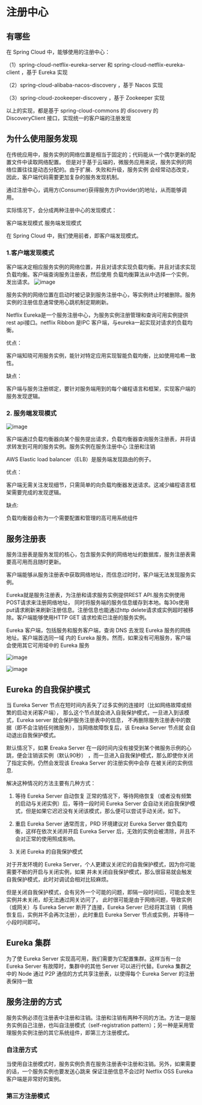# 注册中心

## 有哪些
在 Spring Cloud 中，能够使用的注册中心：

（1）spring-cloud-netflix-eureka-server 和 spring-cloud-netflix-eureka-client ，基于 Eureka 实现

（2）spring-cloud-alibaba-nacos-discovery ，基于 Nacos 实现

（3）spring-cloud-zookeeper-discovery ，基于 Zookeeper 实现

以上的实现，都是基于 spring-cloud-commons 的 discovery 的 DiscoveryClient 接口，实现统一的客户端的注册发现

## 为什么使用服务发现


在传统应用中，服务实例的网络位置是相当于固定的；代码能从一个偶尔更新的配置文件中读取网络配置。
但是对于基于云端的，微服务应用来说，服务实例的网络位置往往是动态分配的。由于扩展、失败和升级，服务实例
会经常动态改变，因此，客户端代码需要更加复杂的服务发现机制。

通过注册中心，调用方(Consumer)获得服务方(Provider)的地址，从而能够调用。

实际情况下，会分成两种注册中心的发现模式：

客户端发现模式
服务端发现模式

在 Spring Cloud 中，我们使用前者，即客户端发现模式。

### 1.客户端发现模式

客户端决定相应服务实例的网络位置，并且对请求实现负载均衡。并且对请求实现负载均衡。客户端查询服务注册表，然后使用
负载均衡算法从中选择一个实例，发出请求。
![image](https://github.com/williamzhang11/fastframework/blob/master/src/main/java/com/xiu/fastframework/image/register1.JPG)

服务实例的网络位置在启动时被记录到服务注册中心，等实例终止时被删除。服务实例的注册信息通常使用心跳机制定期刷新。

Netflix Eureka是一个服务注册中心，为服务实例注册管理和查询可用实例提供rest api接口。netflix Ribbon 是IPC
客户端，与eureka一起实现对请求的负载均衡。

优点：

客户端知晓可用服务实例，能针对特定应用实现智能负载均衡，比如使用哈希一致性。

缺点：

客户端与服务注册绑定，要针对服务端用到的每个编程语言和框架，实现客户端的服务发现逻辑。

### 2. 服务端发现模式

![image](https://github.com/williamzhang11/fastframework/blob/master/src/main/java/com/xiu/fastframework/image/findmodule1.JPG)

客户端通过负载均衡器向某个服务提出请求，负载均衡器查询服务注册表，并将请求转发到可用的服务实例。服务实例在服务注册中心
注册和注销

AWS Elastic load balancer（ELB）是服务端发现路由的例子。

优点：

客户端无需关注发现细节，只需简单的向负载均衡器发送请求。这减少编程语言框架需要完成的发现逻辑。

缺点:

负载均衡器会称为一个需要配置和管理的高可用系统组件

## 服务注册表

服务注册表是服务发现的核心，包含服务实例的网络地址的数据库，服务注册表需要高可用而且随时更新。

客户端能够从服务注册表中获取网络地址，而信息过时时，客户端无法发现服务实例。

Eureka就是服务注册表，为注册和请求服务实例提供REST API.服务实例使用POST请求来注册网络地址，
同时将服务端的服务信息缓存到本地。每30s使用put请求刷新来刷新注册信息。注册信息也能通过http 
delete请求或实例超时被移除。客户端能够使用HTTP GET 请求检索已注册的服务实例。

Eureka 客户端，包括服务和服务客户端，查询 DNS 去发现 Eureka 服务的网络地址。客户端首选同一域
内的 Eureka 服务。然而，如果没有可用服务，客户端会使用其它可用域中的 Eureka 服务

![image](https://github.com/williamzhang11/fastframework/blob/master/src/main/java/com/xiu/fastframework/image/eureka.JPG)


![image](https://github.com/williamzhang11/fastframework/blob/master/src/main/java/com/xiu/fastframework/image/eurekaframe.jpg)

## Eureka 的自我保护模式
当 Eureka Server 节点在短时间内丢失了过多实例的连接时（比如网络故障或频繁的启动关闭客户端），
那么这个节点就会进入自我保护模式，一旦进入到该模式，Eureka server 就会保护服务注册表中的信息，
不再删除服务注册表中的数据（即不会注销任何微服务），当网络故障恢复后，该 Ereaka Server 节点就
会自动退出自我保护模式。

默认情况下，如果 Ereaka Server 在一段时间内没有接受到某个微服务示例的心跳，便会注销该实例（默认90秒）
，而一旦进入自我保护模式，那么即使你关闭了指定实例，仍然会发现该 Ereaka Server 的注册实例中会存
在被关闭的实例信息.

解决这种情况的方法主要有几种方式：

1. 等待 Eureka Server 自动恢复
正常的情况下，等待网络恢复（或者没有频繁的启动与关闭实例）后，等待一段时间 Eureka Server 会自动关闭自我保护模式，但是如果它迟迟没有关闭该模式，那么便可以尝试手动关闭，如下。

2. 重启 Eureka Server
通常而言，PRD 环境建议对 Eureka Server 做负载均衡，这样在依次关闭并开启 Eureka Server 后，无效的实例会被清除，并且不会对正常的使用照成影响。

3. 关闭 Eureka 的自我保护模式

对于开发环境的 Eureka Server，个人更建议关闭它的自我保护模式，因为你可能需要不断的开启与关闭实例，如果
并未关闭自我保护模式，那么很容易就会触发自我保护模式，此时对调试会相对比较麻烦。

但是关闭自我保护模式，会有另外一个可能的问题，即隔一段时间后，可能会发生实例并未关闭，却无法通过网关访问了，
此时很可能是由于网络问题，导致实例（或网关）与 Eureka Server 断开了连接，Eureka Server 已经将其注销（
网络恢复后，实例并不会再次注册），此时重启 Eureka Server 节点或实例，并等待一小段时间即可。

## Eureka 集群
为了使 Eureka Server 实现高可用，我们需要为它配置集群。这样当有一台 Eureka Server 有故障时，集群中的其他
 Server 可以进行代替。Eureka 集群之中的 Node 通过 P2P 通信的方式共享注册表，以使得每个 Eureka Server 的注册表保持一致


## 服务注册的方式

服务实例必须在注册表中注册和注销。注册和注销有两种不同的方法。方法一是服务实例自己注册，也叫自注册模式（self-registration pattern）；另一种是采用管理服务实例注册的其它系统组件，即第三方注册模式。

### 自注册方式
当使用自注册模式时，服务实例负责在服务注册表中注册和注销。另外，如果需要的话，一个服务实例也要发送心跳来
保证注册信息不会过时
Netflix OSS Eureka 客户端是非常好的案例。

### 第三方注册模式



